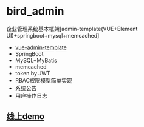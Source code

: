 # bird_admin
企业管理系统基本框架[admin-template(VUE+Element UI)+springboot+mysql+memcached]

+ [vue-admin-template](https://github.com/PanJiaChen/vue-admin-template)
+ SpringBoot
+ MySQL+MyBatis
+ memcached
+ token by JWT
+ RBAC权限模型简单实现
+ 系统公告
+ 用户操作日志

## [线上demo](http://148.70.16.14:8080)
